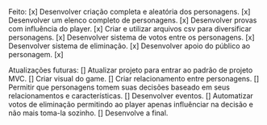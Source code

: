 Feito:
[x] Desenvolver criação completa e aleatória dos personagens.
[x] Desenvolver um elenco completo de personagens.
[x] Desenvolver provas com influência do player.
[x] Criar e utilizar arquivos csv para diversificar personagens.
[x] Desenvolver sistema de votos entre os personagens.
[x] Desenvolver sistema de eliminação.
[x] Desenvolver apoio do público ao personagem.
[x]


Atualizações futuras:
[] Atualizar projeto para entrar ao padrão de projeto MVC.
[] Criar visual do game.
[] Criar relacionamento entre personagens.
[] Permitir que personagens tomem suas decisões baseado em seus relacionamentos e características.
[] Desenvolver eventos.
[] Automatizar votos de eliminação permitindo ao player apenas influênciar na decisão e não mais toma-la sozinho.
[] Desenvolve a final.